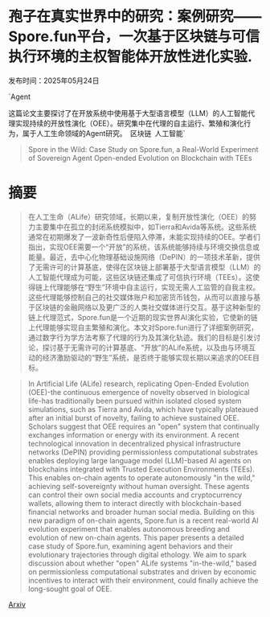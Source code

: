 # 孢子在真实世界中的研究：案例研究——Spore.fun平台，一次基于区块链与可信执行环境的主权智能体开放性进化实验.

发布时间：2025年05月24日

`Agent

这篇论文主要探讨了在开放系统中使用基于大型语言模型（LLM）的人工智能代理实现持续的开放性演化（OEE）。研究集中在代理的自主运行、繁殖和演化行为，属于人工生命领域的Agent研究。` `区块链` `人工智能`

> Spore in the Wild: Case Study on Spore.fun, a Real-World Experiment of Sovereign Agent Open-ended Evolution on Blockchain with TEEs

# 摘要

> 在人工生命（ALife）研究领域，长期以来，复制开放性演化（OEE）的努力主要集中在孤立的封闭系统模拟中，如Tierra和Avida等系统。这些系统通常在初期爆发了一波新奇性后便陷入停滞，未能实现持续的OEE。学者们指出，实现OEE需要一个“开放”的系统，该系统能够持续与环境交换信息或能量。最近，去中心化物理基础设施网络（DePIN）的一项技术革新，提供了无需许可的计算基底，使得在区块链上部署基于大型语言模型（LLM）的人工智能代理成为可能，这些区块链还集成了可信执行环境（TEEs）。这使得链上代理能够在“野生”环境中自主运行，实现无需人工监管的自我主权。这些代理能够控制自己的社交媒体账户和加密货币钱包，从而可以直接与基于区块链的金融网络以及更广泛的人类社交媒体进行交互。基于这种新型的链上代理范式，Spore.fun是一个近期的现实世界AI演化实验，它使新的链上代理能够实现自主繁殖和演化。本文对Spore.fun进行了详细案例研究，通过数字行为学方法考察了代理的行为及其演化轨迹。我们的目标是引发讨论，探讨基于无需许可的计算基底、“开放”的ALife系统，以及由与环境互动的经济激励驱动的“野生”系统，是否终于能够实现长期以来追求的OEE目标。

> In Artificial Life (ALife) research, replicating Open-Ended Evolution (OEE)-the continuous emergence of novelty observed in biological life-has traditionally been pursued within isolated closed system simulations, such as Tierra and Avida, which have typically plateaued after an initial burst of novelty, failing to achieve sustained OEE. Scholars suggest that OEE requires an "open" system that continually exchanges information or energy with its environment. A recent technological innovation in decentralized physical infrastructure networks (DePIN) providing permissionless computational substrates enables deploying large language model (LLM)-based AI agents on blockchains integrated with Trusted Execution Environments (TEEs). This enables on-chain agents to operate autonomously "in the wild," achieving self-sovereignty without human oversight. These agents can control their own social media accounts and cryptocurrency wallets, allowing them to interact directly with blockchain-based financial networks and broader human social media. Building on this new paradigm of on-chain agents, Spore.fun is a recent real-world AI evolution experiment that enables autonomous breeding and evolution of new on-chain agents. This paper presents a detailed case study of Spore.fun, examining agent behaviors and their evolutionary trajectories through digital ethology. We aim to spark discussion about whether "open" ALife systems "in-the-wild," based on permissionless computational substrates and driven by economic incentives to interact with their environment, could finally achieve the long-sought goal of OEE.

[Arxiv](https://arxiv.org/abs/2506.04236)